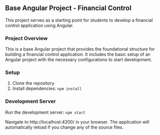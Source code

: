 ## Base Angular Project - Financial Control
This project serves as a starting point for students to develop a financial control application using Angular.  
### Project Overview
This is a base Angular project that provides the foundational structure for building a financial control application. It includes the basic setup of an Angular project with the necessary configurations to start development.


### Setup
1. Clone the repository
2. Install dependencies: ``npm install`` 

### Development Server
Run the development server: ``npm start``

Navigate to http://localhost:4200/ in your browser. The application will automatically reload if you change any of the source files.
